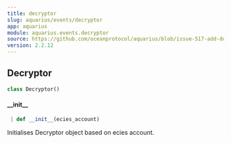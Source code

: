 ```yaml
---
title: decryptor
slug: aquarius/events/decryptor
app: aquarius
module: aquarius.events.decryptor
source: https://github.com/oceanprotocol/aquarius/blob/issue-517-add-docstrings/aquarius/events/decryptor.py
version: 2.2.12
---
```

## Decryptor

```python
class Decryptor()
```

#### \_\_init\_\_

```python
 | def __init__(ecies_account)
```

Initialises Decryptor object based on ecies account.

